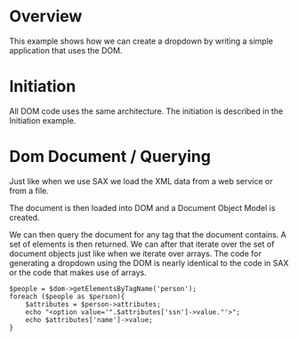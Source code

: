 # Overview
This example shows how we can create a dropdown by writing a simple application that uses the DOM.

# Initiation
All DOM code uses the same architecture. The initiation is described in the Initiation example.

# Dom Document / Querying
Just like when we use SAX we load the XML data from a web service or from a file.

The document is then loaded into DOM and a Document Object Model is created.

We can then query the document for any tag that the document contains. A set of elements is then returned. 
We can after that iterate over the set of document objects just like when we iterate over arrays.
The code for generating a dropdown using the DOM is nearly identical to the code in SAX or the code that makes use of arrays.

~~~
$people = $dom->getElementsByTagName('person');
foreach ($people as $person){
	$attributes = $person->attributes;
	echo "<option value='".$attributes['ssn']->value."'>";
	echo $attributes['name']->value;       
}
~~~
